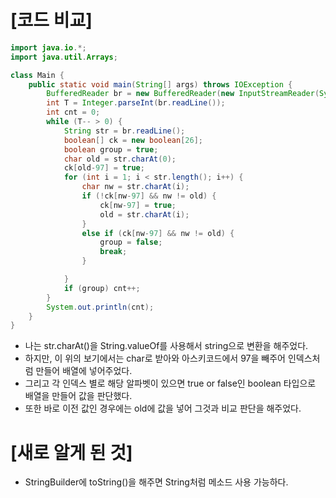 # [코드 비교]
```java
import java.io.*;
import java.util.Arrays;

class Main {
	public static void main(String[] args) throws IOException {
		BufferedReader br = new BufferedReader(new InputStreamReader(System.in));
		int T = Integer.parseInt(br.readLine());
		int cnt = 0;
		while (T-- > 0) {
			String str = br.readLine();
			boolean[] ck = new boolean[26];
			boolean group = true;
			char old = str.charAt(0);
			ck[old-97] = true;
			for (int i = 1; i < str.length(); i++) {
				char nw = str.charAt(i);
				if (!ck[nw-97] && nw != old) {
					ck[nw-97] = true;
					old = str.charAt(i);
				}
				else if (ck[nw-97] && nw != old) {
					group = false;
					break;
				}

			}
			if (group) cnt++;
		}
		System.out.println(cnt);
	}
}
```
- 나는 str.charAt()을 String.valueOf를 사용해서 string으로 변환을 해주었다.
- 하지만, 이 위의 보기에서는 char로 받아와 아스키코드에서 97을 빼주어 인덱스처럼 만들어 배열에 넣어주었다.
- 그리고 각 인덱스 별로 해당 알파벳이 있으면 true or false인 boolean 타입으로 배열을 만들어 값을 판단했다.
- 또한 바로 이전 값인 경우에는 old에 값을 넣어 그것과 비교 판단을 해주었다.

# [새로 알게 된 것]
- StringBuilder에 toString()을 해주면 String처럼 메소드 사용 가능하다.